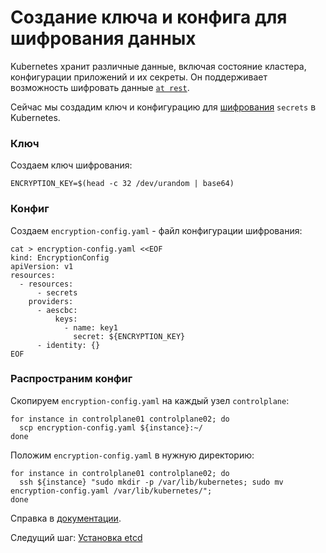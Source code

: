 # Создание ключа и конфига для шифрования данных

Kubernetes хранит различные данные, включая состояние кластера, конфигурации приложений и их секреты. Он поддерживает возможность шифровать данные [`at rest`](https://kubernetes.io/docs/tasks/administer-cluster/encrypt-data).

Сейчас мы создадим ключ и конфигурацию для [шифрования](https://kubernetes.io/docs/tasks/administer-cluster/encrypt-data/#understanding-the-encryption-at-rest-configuration) `secrets` в Kubernetes.

### Ключ

Создаем ключ шифрования:

```
ENCRYPTION_KEY=$(head -c 32 /dev/urandom | base64)
```

### Конфиг

Создаем `encryption-config.yaml` - файл конфигурации шифрования:

```
cat > encryption-config.yaml <<EOF
kind: EncryptionConfig
apiVersion: v1
resources:
  - resources:
      - secrets
    providers:
      - aescbc:
          keys:
            - name: key1
              secret: ${ENCRYPTION_KEY}
      - identity: {}
EOF
```

### Распространим конфиг

Скопируем `encryption-config.yaml` на каждый узел `controlplane`:

```
for instance in controlplane01 controlplane02; do
  scp encryption-config.yaml ${instance}:~/
done
```


>>>>>>>>>>>>>>>>>>>>>>>>>>>>>>>>
Положим `encryption-config.yaml` в нужную директорию:

```
for instance in controlplane01 controlplane02; do
  ssh ${instance} "sudo mkdir -p /var/lib/kubernetes; sudo mv encryption-config.yaml /var/lib/kubernetes/";
done
```


Справка в [документации](https://kubernetes.io/docs/tasks/administer-cluster/encrypt-data/#encrypting-your-data).

Следущий шаг: [Установка etcd](06.md)
